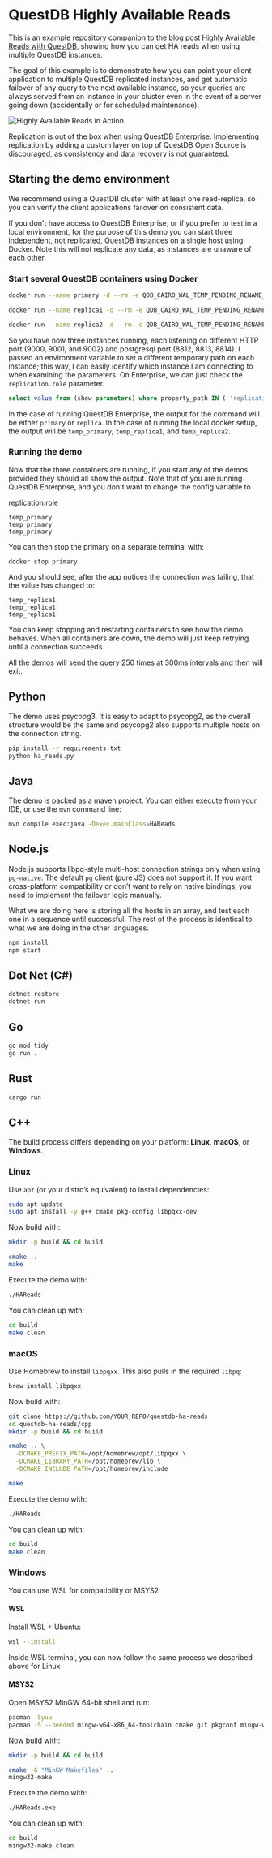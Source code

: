 # QuestDB Highly Available Reads

This is an example repository companion to the blog post [Highly Available Reads with QuestDB](https://questdb.com/blog/highly-available-reads-with-questdb),
showing how you can get HA reads when using multiple QuestDB instances.

The goal of this example is to demonstrate how you can point your client application to multiple QuestDB replicated
instances, and get automatic failover of any query to the next available instance, so your queries are always served
from an instance in your cluster even in
the event of a server going down (accidentally or for scheduled maintenance).

![Highly Available Reads in Action](./ha_reads_demo.gif)

Replication is out of the box when using QuestDB Enterprise. Implementing replication by adding a custom layer on top
of QuestDB Open Source is discouraged, as consistency and data recovery is not guaranteed.

## Starting the demo environment

We recommend using a QuestDB cluster with at least one read-replica, so you can verify the client applications failover
on consistent data.

If you don't have access to QuestDB Enterprise, or if you prefer to test in a local environment, for the purpose of this
demo you can start three independent, not replicated, QuestDB instances on a single host using Docker. Note this will
not replicate any data, as instances are unaware of each other.

### Start several QuestDB containers using Docker

```sh
docker run --name primary -d --rm -e QDB_CAIRO_WAL_TEMP_PENDING_RENAME_TABLE_PREFIX=temp_primary  -p 9000:9000  -p 8812:8812 questdb/questdb

docker run --name replica1 -d --rm -e QDB_CAIRO_WAL_TEMP_PENDING_RENAME_TABLE_PREFIX=temp_replica1  -p 9001:9000  -p 8813:8812 questdb/questdb

docker run --name replica2 -d --rm -e QDB_CAIRO_WAL_TEMP_PENDING_RENAME_TABLE_PREFIX=temp_replica2  -p 9002:9000  -p 8814:8812 questdb/questdb
```

So you have now three instances running, each listening on different HTTP port (9000, 9001, and 9002) and postgresql port (8812, 8813, 8814).
I passed an environment variable to set a different temporary path on each instance; this way, I can easily identify which instance
I am connecting to when examining the parameters. On Enterprise, we can just check the `replication.role` parameter.

```sql
select value from (show parameters) where property_path IN ( 'replication.role', 'cairo.wal.temp.pending.rename.table.prefix') limit 1;
```

In the case of running QuestDB Enterprise, the output for the command will be either `primary` or `replica`. In the case
of running the local docker setup, the output will be `temp_primary`, `temp_replica1`, and `temp_replica2`.

### Running the demo


Now that the three containers are running, if you start any of the demos provided they should all show the output. Note
that of you are running QuestDB Enterprise, and you don't want to change the config variable to

replication.role

```
temp_primary
temp_primary
temp_primary
```

You can then stop the primary on a separate terminal with:

```
docker stop primary
```

And you should see, after the app notices the connection was failing, that the value has changed to:

```
temp_replica1
temp_replica1
temp_replica1
```

You can keep stopping and restarting containers to see how the demo behaves. When all containers are down, the demo
will just keep retrying until a connection succeeds.

All the demos will send the query 250 times at 300ms intervals and then will exit.


## Python

The demo uses psycopg3. It is easy to adapt to psycopg2, as the overall structure would be the same and psycopg2 also
supports multiple hosts on the connection string.

```sh
pip install -r requirements.txt
python ha_reads.py
```


## Java

The demo is packed as a maven project. You can either execute from your IDE, or use the `mvn` command line:

```sh
mvn compile exec:java -Dexec.mainClass=HAReads
```

## Node.js

Node.js supports libpq-style multi-host connection strings only when using `pg-native`. The default `pg` client (pure JS)
does not support it. If you want cross-platform compatibility or don’t want to rely on native bindings, you need to
implement the failover logic manually.

What we are doing here is storing all the hosts in an array, and test each one in a sequence until successful. The rest of
 the process is identical to what we are doing in the other languages.

```sh
npm install
npm start
```

## Dot Net (C#)

```sh
dotnet restore
dotnet run
```

## Go

```sh
go mod tidy
go run .
```

## Rust

```sh
cargo run
```

## C++

The build process differs depending on your platform: **Linux**, **macOS**, or **Windows**.

### Linux

Use `apt` (or your distro’s equivalent) to install dependencies:

```sh
sudo apt update
sudo apt install -y g++ cmake pkg-config libpqxx-dev
```

Now build with:

```sh
mkdir -p build && cd build

cmake ..
make
```

Execute the demo with:

```sh
./HAReads
```

You can clean up with:

```sh
cd build
make clean
```

### macOS

Use Homebrew to install `libpqxx`. This also pulls in the required `libpq`:

```sh
brew install libpqxx
```

Now build with:
```sh
git clone https://github.com/YOUR_REPO/questdb-ha-reads
cd questdb-ha-reads/cpp
mkdir -p build && cd build

cmake .. \
  -DCMAKE_PREFIX_PATH=/opt/homebrew/opt/libpqxx \
  -DCMAKE_LIBRARY_PATH=/opt/homebrew/lib \
  -DCMAKE_INCLUDE_PATH=/opt/homebrew/include

make
```

Execute the demo with:

```sh
./HAReads
```

You can clean up with:

```sh
cd build
make clean
```

### Windows

You can use WSL for compatibility or MSYS2

#### WSL

Install WSL + Ubuntu:

```sh
wsl --install
```

Inside WSL terminal, you can now follow the same process we described above for Linux

#### MSYS2

Open MSYS2 MinGW 64-bit shell and run:

```sh
pacman -Syuu
pacman -S --needed mingw-w64-x86_64-toolchain cmake git pkgconf mingw-w64-x86_64-libpqxx
```

Now build with:
```sh
mkdir -p build && cd build

cmake -G "MinGW Makefiles" ..
mingw32-make
```

Execute the demo with:

```sh
./HAReads.exe
```

You can clean up with:

```sh
cd build
mingw32-make clean
```
